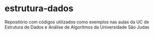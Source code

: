 # estrutura-dados
Repositório com códigos utilizados como exemplos nas aulas da UC de Estrutura de Dados e Análise de Algoritmos da Universidade São Judas
